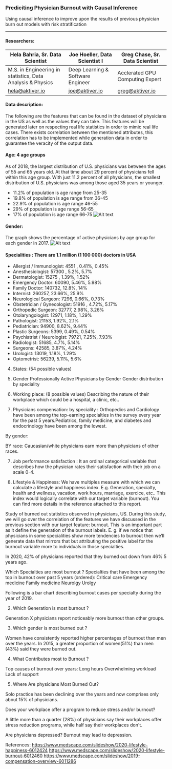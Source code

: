 ### Prediciting Physician Burnout with Causal Inference

Using causal inference to improve upon the results of previous physician burn out models with risk stratification

------------------------------------------------------------

#### Researchers:

| Hela Bahria, Sr. Data Scientist  | Joe Hoeller, Data Scientist I | Greg Chase, Sr. Data Scientist |
| ------------- | ------------- | ---------------- |
| M.S. in Engineering in statistics, Data Analysis & Physics  | Deep Learning & Software Engineer  | Acclerated GPU Computing Expert |
| hela@aktiver.io | joe@aktiver.io | greg@aktiver.io |


#### Data description:
The following are the features that can be found in the dataset of physicians in the US as well as the values they can take. This features will be generated later on respecting real life statistics in order to mimic real life cases. There exists correlation between the mentioned attributes, this correlation has to be implemented while generation data in order to guarantee the veracity of the output data.


#### Age: 4 age groups
As of 2018, the largest distribution of U.S. physicians was between the ages of 55 and 65 years old. At that time about 29 percent of physicians fell within this age group. With just 11.2 percent of all physicians, the smallest distribution of U.S. physicians was among those aged 35 years or younger.

 - 11.2% of population is age range from 25-35
 - 19.8% of population is age range from 36-45
 - 22.9% of population is age range 46-55
 - 29% of population is age range 56-65
 - 17% of population is age range 66-75
 ![Alt text](https://github.com/joehoeller/physician-burnout-prediction/blob/feature/stressors/misc/active_physicians_by_age.PNG)
 
 #### Gender: 
 The graph shows the percentage of active physicians by age group for each gender in 2017.
 ![Alt text](https://github.com/joehoeller/physician-burnout-prediction/blob/feature/stressors/misc/active_physicians_by_gender.PNG)
 
 
 

 
 
 
 
#### Specialities : There are 1.1 million (1 100 000) doctors in USA
 - Allergist / Immunologist: 4551 , 0.41%, 0.45%
 - Anesthesiologist: 57300 , 5.2%, 5.7%
 - Dermatologist: 15275 , 1.39%, 1.52%
 - Emergency Doctor: 60090, 5.46%, 5.98%
 - Family Doctor: 140732, 12.8%, 14%
 - Internist: 260257,  23.66%, 25.9%
 - Neurological Surgeon: 7296, 0.66%, 0.73%
 - Obstetrician / Gynecologist: 51916 , 4.72%, 5.17% 
 - Orthopedic Surgeon: 32777, 2.98%, 3.26%
 - Otolaryngologist: 12971, 1.18%, 1.29%
 - Pathologist: 21153, 1.92%, 2.1%
 - Pediatrician: 94900, 8.62%, 9.44%
 - Plastic Surgeons: 5399, 0.49%, 0.54%
 - Psychiatrist / Neurologist: 79721, 7.25%, 7.93%
 - Radiologist: 51685, 4.7%, 5.14%
 - Surgeons: 42585, 3.87%, 4.24%
 - Urologist: 13019, 1.18%, 1.29%
 - Optometrist: 56239, 5.11%, 5.6%


4) States:  (54 possible values)


5) Gender 
Professionally Active Physicians by Gender
Gender distribution by speciality


6)   Working place: (8 possible values)
Describing the nature of their workplace which could be a hospital, a clinic, etc..

7)  Physicians compensation:
by speciality :
Orthopedics and Cardiology have been among the top-earning specialties
in the survey every year for the past 5 years.Pediatrics, family medicine, and diabetes and endocrinology have been among the lowest.



By gender:


BY race:
Caucasian/white physicians earn more than physicians of other races.



7)  Job performance satisfaction :
It an ordinal categorical variable that describes how the physician rates their satisfaction with their job on a scale 0-4.

8) Lifestyle & Happiness:
We have multiples measure with which we can calculate a lifestyle and happiness index.
E.g. Generation, specialty, health and wellness, vacation, work hours, marriage, exercice, etc..
This index would logically correlate with our target variable (burnout). You can find more details in the reference attached to this report.    







 
Study of burned out statistics observed in physicians, US.
During this study, we will go over the correlation of the features we have discussed in the previous section with our target feature: burnout. This is an important part as it define the generation of the burnout labels. 
E. g. if we notice that physicians in some specialities show more tendencies to burnout then we’ll generate data that mirrors that but attributing the positive label for the burnout variable more to individuals in those specialties. 

In 2020, 42% of physicians reported that they burned out down from 46% 5 years ago.

Which Specialties are most burnout ?
Specialties that have been among the top in burnout over past 5 years (ordered):
Critical care
Emergency medicine
Family medicine
Neurolgy
Urolgy

Following is a bar chart describing burnout cases per specialty during the year of 2019.












2. Which Generation is most burnout ?

  Generation X physicians report noticeably more burnout than other groups.
   
3. Which gender is most burned out ?

Women have consistently reported higher percentages of burnout than
men over the years.
In 2015, a greater proportion of women(51%) than men (43%) said they were burned out.




4. What Contributes most to Burnout ?

Top causes of burnout over years:
Long hours
Overwhelming workload
Lack of support

5. Where Are physicians Most Burned Out?

Solo practice has been declining over the years and now comprises only about 15% of physicians.









Does your workplace offer a program to reduce stress and/or burnout?

A little more than a quarter (28%) of physicians say their workplaces offer stress reduction programs, while half say their workplaces don't. 



Are physicians depressed?
Burnout may lead to depression.


References:
https://www.medscape.com/slideshow/2020-lifestyle-happiness-6012424
https://www.medscape.com/slideshow/2020-lifestyle-burnout-6012460
https://www.medscape.com/slideshow/2019-compensation-overview-6011286
